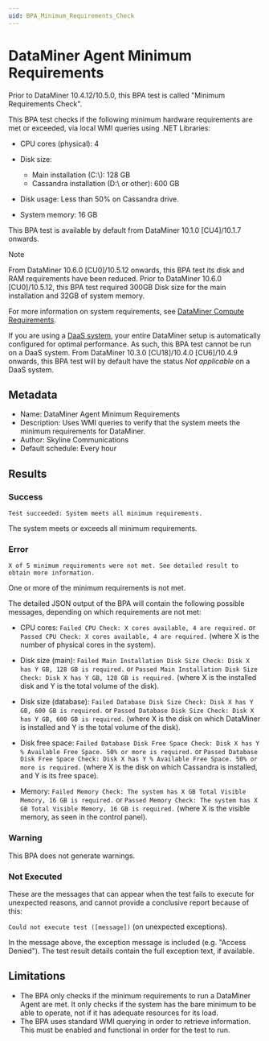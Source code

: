 ```yaml
---
uid: BPA_Minimum_Requirements_Check
---
```


# DataMiner Agent Minimum Requirements

Prior to DataMiner 10.4.12/10.5.0<!--RN 40751-->, this BPA test is called "Minimum Requirements Check".

This BPA test checks if the following minimum hardware requirements are met or exceeded, via local WMI queries using .NET Libraries:

- CPU cores (physical): 4
- Disk size:

  - Main installation (C:\\): 128 GB
  - Cassandra installation (D:\\ or other): 600 GB

- Disk usage: Less than 50% on Cassandra drive.
- System memory: 16 GB

This BPA test is available by default from DataMiner 10.1.0 [CU4]/10.1.7 onwards.

> [!NOTE]
> From DataMiner 10.6.0 [CU0]/10.5.12 onwards, this BPA test its disk and RAM requirements have been reduced. Prior to DataMiner 10.6.0 [CU0]/10.5.12, this BPA test required 300GB Disk size for the main installation and 32GB of system memory.

For more information on system requirements, see [DataMiner Compute Requirements](xref:DataMiner_Compute_Requirements).

If you are using a [DaaS system](xref:Creating_a_DMS_in_the_cloud), your entire DataMiner setup is automatically configured for optimal performance. As such, this BPA test cannot be run on a DaaS system. From DataMiner 10.3.0 [CU18]/10.4.0 [CU6]/10.4.9 onwards<!--RN 39929-->, this BPA test will by default have the status *Not applicable* on a DaaS system.

## Metadata

- Name: DataMiner Agent Minimum Requirements
- Description: Uses WMI queries to verify that the system meets the minimum requirements for DataMiner.
- Author: Skyline Communications
- Default schedule: Every hour

## Results

### Success

`Test succeeded: System meets all minimum requirements.`

The system meets or exceeds all minimum requirements.

### Error

`X of 5 minimum requirements were not met. See detailed result to obtain more information.`

One or more of the minimum requirements is not met.

The detailed JSON output of the BPA will contain the following possible messages, depending on which requirements are not met:

- CPU cores: `Failed CPU Check: X cores available, 4 are required.` or `Passed CPU Check: X cores available, 4 are required.` (where X is the number of physical cores in the system).

- Disk size (main): `Failed Main Installation Disk Size Check: Disk X has Y GB, 128 GB is required.` or `Passed Main Installation Disk Size Check: Disk X has Y GB, 128 GB is required.` (where X is the installed disk and Y is the total volume of the disk).

- Disk size (database): `Failed Database Disk Size Check: Disk X has Y GB, 600 GB is required.` or `Passed Database Disk Size Check: Disk X has Y GB, 600 GB is required.` (where X is the disk on which DataMiner is installed and Y is the total volume of the disk).

- Disk free space: `Failed Database Disk Free Space Check: Disk X has Y % Available Free Space. 50% or more is required.` or `Passed Database Disk Free Space Check: Disk X has Y % Available Free Space. 50% or more is required.` (where X is the disk on which Cassandra is installed, and Y is its free space).

- Memory: `Failed Memory Check: The system has X GB Total Visible Memory, 16 GB is required.` or `Passed Memory Check: The system has X GB Total Visible Memory, 16 GB is required.` (where X is the visible memory, as seen in the control panel).

### Warning

This BPA does not generate warnings.

### Not Executed

These are the messages that can appear when the test fails to execute for unexpected reasons, and cannot provide a conclusive report because of this:

`Could not execute test ([message])` (on unexpected exceptions).

In the message above, the exception message is included (e.g. "Access Denied"). The test result details contain the full exception text, if available.

## Limitations

- The BPA only checks if the minimum requirements to run a DataMiner Agent are met. It only checks if the system has the bare minimum to be able to operate, not if it has adequate resources for its load.
- The BPA uses standard WMI querying in order to retrieve information. This must be enabled and functional in order for the test to run.

